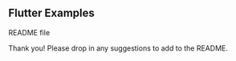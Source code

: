 Flutter Examples
----------------
README file

Thank you!
Please drop in any suggestions to add to the README.

